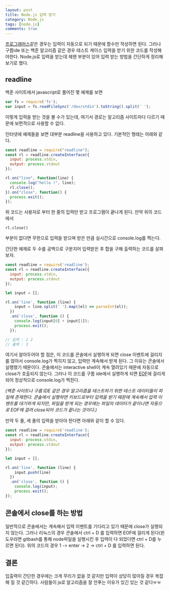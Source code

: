 ```yaml
---
layout: post
title: Node.js 입력 받기
category: Node.js
tags: [node.js]
comments: true
---
```


[프로그래머스](https://programmers.co.kr/learn/challenges?tab=all_challenges)같은 경우는 입력이 자동으로 되기 때문에 함수만 작성하면 된다. 그러나 구름ide 또는 백준 알고리즘 같은 경우 테스트 케이스 입력을 받기 위한 코드를 작성해야한다. Node.js로 입력을 받는데 헤맨 부분이 있어 입력 받는 방법을 간단하게 정리해보기로 했다.

## readline
백준 사이트에서 javascript로 풀어진 몇 예제를 보면
```javascript
var fs = require('fs');
var input = fs.readFileSync('/dev/stdin').toString().split(' ');
```

이렇게 입력을 받는 것을 볼 수가 있는데, 여기서 경로는 알고리즘 사이트마다 다르기 때문에 보편적으로 사용할 수 없다. 

인터넷에 예제들을 보면 대부분 readline을 사용하고 있다. 기본적인 형태는 아래와 같다.
```javascript
const readline = require("readline");
const rl = readline.createInterface({
  input: process.stdin,
  output: process.stdout
});

rl.on("line", function(line) {
  console.log("hello !", line);
  rl.close();
}).on("close", function() {
  process.exit();
});
```

위 코드는 사용자로 부터 한 줄의 입력만 받고 프로그램이 끝나게 된다. 만약 위의 코드에서 
```
rl.close()
```
부분이 없다면 무한으로 입력을 받으며 받은 만큼 실시간으로 console.log를 찍는다.

간단한 예제로 두 수를 공백으로 구분지어 입력받은 후 합을 구해 출력하는 코드를 살펴보자.
```javascript
const readline = require('readline');
const rl = readline.createInterface({
  input: process.stdin,
  output: process.stdout
});

let input = [];

rl.on('line', function (line) {
    input = line.split(' ').map((el) => parseInt(el));
  })
  .on('close', function () {
    console.log(input[0] + input[1]);
    process.exit();
  });

// 입력 : 1 2
// 출력 : 3
```
여기서 알아두어야 할 점은, 이 코드를 콘솔에서 실행하게 되면 close 이벤트에 걸리지를 않아서 console.log가 찍히지 않고, 입력만 계속해서 받게 된다. 그 이유는 콘솔에서 실행했기 때문이다. 콘솔에서는 interactive shell이 계속 열려있기 때문에 자동으로 close가 호출되지 않는다. 그러나 이 코드를 구름 ide에서 실행하게 되면 [EOF](https://ko.wikipedia.org/wiki/%ED%8C%8C%EC%9D%BC_%EB%81%9D)에 걸리게 되어 정상적으로 console.log가 찍힌다.

*(백준 사이트나 구름 IDE 같은 경우 알고리즘을 테스트하기 위한 테스트 데이터들이 파일에 존재한다. 콘솔에서 실행하면 키보드로부터 입력을 받기 때문에 계속해서 입력 이벤트를 대기하게 되지만, 파일을 받게 되는 경우에는 파일의 데이터가 끝이나면 자동으로 EOF에 걸려 close되어 코드가 끝나는 것이다.)* 

만약 두 줄, 세 줄의 입력을 받아야 한다면 아래와 같이 할 수 있다.
```javascript
const readline = require('readline');
const rl = readline.createInterface({
  input: process.stdin,
  output: process.stdout
});

let input = [];

rl.on('line', function (line) {
    input.push(line)
  })
  .on('close', function () {
    console.log(input);
    process.exit();
});
```

## 콘솔에서 close를 하는 방법
일반적으로 콘솔에서는 계속해서 입력 이벤트를 기다리고 있기 때문에 close가 실행되지 않는다. 그러나 리눅스의 경우 콘솔에서 ctrl + D 를 입력하면 EOF에 걸리게 된다(윈도우라면 gitbash를 통해 node파일을 실행시킨 후 입력이 다 되었다면 ctrl + D를 누르면 된다). 위의 코드의 경우 1 -> enter -> 2 -> ctrl + D 를 입력하면 된다.

## 결론
입출력이 간단한 경우에는 크게 무리가 없을 것 같지만 입력이 상당히 많아질 경우 복잡해 질 것 같긴하다. 사람들이 js로 알고리즘을 잘 안푸는 이유가 있긴 있는 것 같다ㅠㅠ